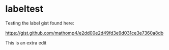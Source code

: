 # labeltest
Testing the label gist found here:

https://gist.github.com/mathomp4/e2dd00e2d49fd3e9d031ce3e7360a8db

This is an extra edit
